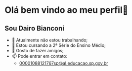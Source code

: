 # Olá bem vindo ao meu perfil👋

## Sou Dairo Bianconi


- 🔭 Atualmente não estou trabalhando;
- 🌱 Estou cursando a 2ª Série do Ensino Médio;
- 👯 Gosto de fazer amigos;
- 📫 Pode entrar em contato:
  - 00001088121767sp@al.educacao.sp.gov.br

